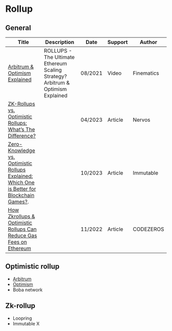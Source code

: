 # Rollup

## General

| Title                                                        | Description                                                  | Date    | Support | Author     |
| ------------------------------------------------------------ | ------------------------------------------------------------ | ------- | ------- | ---------- |
| [Arbitrum & Optimism Explained](https://www.youtube.com/watch?v=7pWxCklcNsU) | ROLLUPS - The Ultimate Ethereum Scaling Strategy? Arbitrum & Optimism Explained | 08/2021 | Video   | Finematics |
| [ZK-Rollups vs. Optimistic Rollups: What’s The Difference?](https://www.nervos.org/knowledge-base/zk_rollup_vs_optimistic_rollup) |                                                              | 04/2023 | Article | Nervos     |
| [Zero-Knowledge vs. Optimistic Rollups Explained: Which One is Better for Blockchain Games?](https://www.immutable.com/blog/zero-knowledge-vs-optimistic-rollups-explained-which-one-is-better-for-blockchain-games). |                                                              | 10/2023 | Article | Immutable  |
| [How Zkrollups & Optimistic Rollups Can Reduce Gas Fees on Ethereum](https://www.codezeros.com/how-zkrollups-&-optimistic-rollups-can-reduce-gas-fees-on-ethereum) |                                                              | 11/2022 | Article | CODEZEROS  |

## Optimistic rollup

- [Arbitrum](https://arbitrum.io)
- [Optimism](https://www.optimism.io)
- Boba network



## Zk-rollup

- Loopring
- Immutable X
